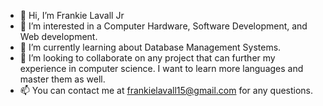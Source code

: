 - 👋 Hi, I’m Frankie Lavall Jr
- 👀 I’m interested in a Computer Hardware, Software Development, and Web development.
- 🌱 I’m currently learning about Database Management Systems.
- 💞️ I’m looking to collaborate on any project that can further my experience in computer science. I want to learn more languages and master them as well.
- 📫 You can contact me at frankielavall15@gmail.com for any questions.

<!---
Flavall19/Flavall19 is a ✨ special ✨ repository because its `README.md` (this file) appears on your GitHub profile.
You can click the Preview link to take a look at your changes.
--->
